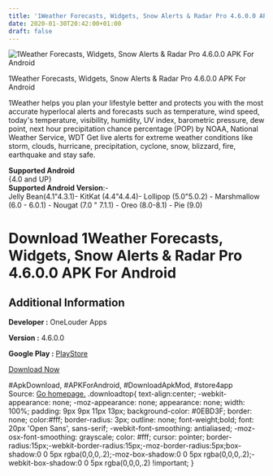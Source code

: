 ```yaml
---
title: '1Weather Forecasts, Widgets, Snow Alerts & Radar Pro 4.6.0.0 APK For Android'
date: 2020-01-30T20:42:00+01:00
draft: false
---
```


![1Weather Forecasts, Widgets, Snow Alerts & Radar Pro 4.6.0.0 APK For Android](https://i0.wp.com/apkhome.net/wp-content/uploads/2020/01/1Weather-Forecasts-Widgets-Snow-Alerts-Radar-Pro-4.6.0.0.png "1Weather Forecasts, Widgets, Snow Alerts & Radar Pro 4.6.0.0 APK For Android")

  

1Weather Forecasts, Widgets, Snow Alerts & Radar Pro 4.6.0.0 APK For Android

1Weather helps you plan your lifestyle better and protects you with the most accurate hyperlocal alerts and forecasts such as temperature, wind speed, today's temperature, visibility, humidity, UV index, barometric pressure, dew point, next hour precipitation chance percentage (POP) by NOAA, National Weather Service, WDT Get live alerts for extreme weather conditions like storm, clouds, hurricane, precipitation, cyclone, snow, blizzard, fire, earthquake and stay safe.

**Supported Android**  
{4.0 and UP}  
**Supported Android Version**:-  
Jelly Bean(4.1"4.3.1)- KitKat (4.4"4.4.4)- Lollipop (5.0"5.0.2) - Marshmallow (6.0 - 6.0.1) - Nougat (7.0 " 7.1.1) - Oreo (8.0-8.1) - Pie (9.0)

Download 1Weather Forecasts, Widgets, Snow Alerts & Radar Pro 4.6.0.0 APK For Android
=====================================================================================

Additional Information
----------------------

**Developer :** OneLouder Apps

**Version :** 4.6.0.0

**Google Play :** [PlayStore](https://play.google.com/store/apps/details?id=com.handmark.expressweather)

  

[Download Now](https://store4app.co/post/1weather-forecasts-widgets-snow-alerts-amp-radar-pro-4-6-0-0-apk-for-android_1580407120)

  
#ApkDownload, #APKForAndroid, #DownloadApkMod, #store4app  
Source: [Go homepage.](https://store4app.co/post/1weather-forecasts-widgets-snow-alerts-amp-radar-pro-4-6-0-0-apk-for-android_1580407120) .downloadtop{ text-align:center; -webkit-appearance: none; -moz-appearance: none; appearance: none; width: 100%; padding: 9px 9px 11px 13px; background-color: #0EBD3F; border: none; color:#fff; border-radius: 3px; outline: none; font-weight;bold; font: 20px 'Open Sans', sans-serif; -webkit-font-smoothing: antialiased; -moz-osx-font-smoothing: grayscale; color: #fff; cursor: pointer; border-radius:15px;-webkit-border-radius:15px;-moz-border-radius:5px;box-shadow:0 0 5px rgba(0,0,0,.2);-moz-box-shadow:0 0 5px rgba(0,0,0,.2);-webkit-box-shadow:0 0 5px rgba(0,0,0,.2) !important; }